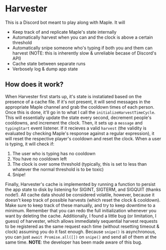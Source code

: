 # Harvester

This is a Discord bot meant to play along with Maple. It will

- Keep track of and replicate Maple's state internally
- Automatically harvest when you can and the clock is above a certain threshold
- Automatically snipe someone who's typing if both you and them can harvest (NOTE: this is inherently slow & unreliable becase of Discord's API)
- Cache state between separate runs
- Verbosely log & dump app state

## How does it work?

When Harvester first starts up, it's state is instatiated based on the presence of a cache file. If it's not present, it will send messages in the appropriate Maple channel and grab the cooldown times of each person. Once this is done, it'll go in to what I call the `initializeHarvestTimeCycle`. This will essentially update the state every second, decrement people's cooldowns, and increment the clock. Then, it sets up a `message` and `typingStart` event listener. If it recieves a valid `harvest` (the validity is evaluated by checking Maple's response against a regular expression), it will reset the respective player's cooldown and reset the clock. When a user is typing, it will check if:

1. The user who is typing has no cooldown
2. You have no cooldown left
3. The clock is over some threshold (typically, this is set to less than whatever the normal threshold is to be toxic)
4. Snipe!

Finally, Harvester's cache is implemented by running a function to persist the app state to disk by listening for SIGINT, SIGTERM, and SIGQUIT (thanks node!). All cache data should be considered volatile, however, because it doesn't keep track of possible harvests (which reset the clock & cooldown). Make sure to keep track of these manually, and try to keep downtime to a minimum. Remember that you can redo the full initialization whenever you want by deleting the cache. Additionally, I found a little bug (or limitation, I guess) of harvester, which allows immediately sequential harvest requests to be registered as the same request each time (without resetting timeout & clock) assuming you do it fast enough. Because `snipe()` is asynchronous, you can just `await Promise.all([])` on `snipe()` and send all of them at the same time. **NOTE**: the developer has been made aware of this bug.
